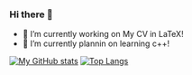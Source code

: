 ### Hi there 👋

<!--
Here are some ideas to get you started:

- 🔭 I’m currently working on ...
- 🌱 I’m currently learning ...
- 👯 I’m looking to collaborate on ...
- 🤔 I’m looking for help with ...
- 💬 Ask me about ...
- 📫 How to reach me: ...
- 😄 Pronouns: ...
- ⚡ Fun fact: ...
-->

- 🔭 I’m currently working on My CV in LaTeX!
- 🌱 I’m currently plannin on learning c++!

[![My GitHub stats](https://github-readme-stats.vercel.app/api?username=RitzGit&show_icons=true&theme=jolly)](https://github.com/anuraghazra/github-readme-stats)
[![Top Langs](https://github-readme-stats.vercel.app/api/top-langs/?username=RitzGit&layout=compact&theme=jolly)](https://github.com/anuraghazra/github-readme-stats)
